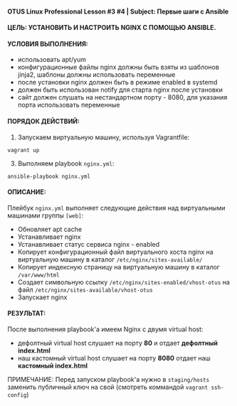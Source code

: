 #### OTUS Linux Professional Lesson #3 #4  |  Subject: Первые шаги с Ansible

#### ЦЕЛЬ: УСТАНОВИТЬ И НАСТРОИТЬ NGINX С ПОМОЩЬЮ ANSIBLE.

#### УСЛОВИЯ ВЫПОЛНЕНИЯ:
- использовать apt/yum
- конфигурационные файлы nginx должны быть взяты из шаблонов jinja2, шаблоны должны использовать переменные
- после установки nginx должен быть в режиме enabled в systemd
- должен быть использован notify для старта nginx после установки
- сайт должен слушать на нестандартном порту - 8080, для указания порта использовать переменные

#### ПОРЯДОК ДЕЙСТВИЙ:

1. Запускаем виртуальную машину, используя Vagrantfile:
```
vagrant up
```
3. Выполняем playbook `nginx.yml`:
```
ansible-playbook nginx.yml
```
#### ОПИСАНИЕ: 

Плейбук `nginx.yml` выполняет следующие действия над  виртуальными машинами группы `[web]`:

- Обновляет apt cache
-  Устанавливает nginx
-  Устанавливает статус сервиса nginx - enabled
-  Копирует конфигурационный файл виртуального хоста nginx на виртуальную машину в каталог `/etc/nginx/sites-available/`
-  Копирует индексную страницу на виртуальную машину в каталог `/var/www/html`
-  Создает символьную ссылку `/etc/nginx/sites-enabled/vhost-otus` на файл `/etc/nginx/sites-available/vhost-otus`
-  Запускает nginx

#### РЕЗУЛЬТАТ:

После выполнения playbook'а имеем Nginx с двумя virtual host:
- дефолтный virtual host слушает на порту **80** и отдает **дефолтный index.html**
- наш кастомный virtual host слушает на порту **8080** отдает наш **кастомный index.html**

ПРИМЕЧАНИЕ: 
Перед запуском playbook'a нужно в `staging/hosts` заменить публичный ключ на свой (смотреть коммандой `vagrant ssh-config`)

